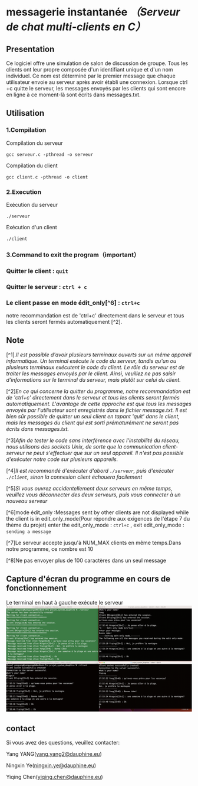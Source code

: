 # **messagerie instantanée** *（Serveur de chat multi-clients en C）*

## **Presentation**

Ce logiciel offre une simulation de salon de discussion de groupe. Tous les clients ont leur propre composée d'un identifiant unique et d'un nom individuel. Ce nom est déterminé par le premier message que chaque utilisateur envoie au serveur après avoir établi une connexion. Lorsque ctrl +c quitte le serveur, les messages envoyés par les clients qui sont encore en ligne à ce moment-là sont écrits dans messages.txt.

## **Utilisation**

### **1.Compilation**
Compilation du serveur
```
gcc serveur.c -pthread -o serveur
```
Compilation du client
``` 
gcc client.c -pthread -o client
```
### **2.Execution**
Exécution du serveur
```
./serveur

```
Exécution d'un client
```
./client
```

### **3.Command to exit the program（important）**
### Quitter le client : `quit` 
### Quitter le serveur : `ctrl + c`
### Le client passe en mode édit_only[^6] : `ctrl+c`
notre recommandation est de 'ctrl+c' directement dans le serveur et tous les clients seront fermés automatiquement [^2]. 

## Note
[^1].*Il est possible d'avoir plusieurs terminaux ouverts sur un même appareil informatique. Un terminal exécute le code du serveur, tandis qu'un ou plusieurs terminaux exécutent le code du client. Le rôle du serveur est de traiter les messages envoyés par le client. Ainsi, veuillez ne pas saisir d'informations sur le terminal du serveur, mais plutôt sur celui du client.*

[^2]*En ce qui concerne la quitter du programme, notre recommandation est de 'ctrl+c' directement dans le serveur et tous les clients seront fermés automatiquement. L'avantage de cette approche est que tous les messages envoyés par l'utilisateur sont enregistrés dans le fichier message.txt. Il est bien sûr possible de quitter un seul client en tapant 'quit' dans le client, mais les messages du client qui est sorti prématurément ne seront pas écrits dans messages.txt.*

[^3]*Afin de tester le code sans interférence avec l'instabilité du réseau, nous utilisons des sockets Unix, de sorte que la communication client-serveur ne peut s'effectuer que sur un seul appareil. Il n'est pas possible d'exécuter notre code sur plusieurs appareils.*


[^4]*Il est recommandé d'exécuter d'abord `./serveur`, puis d'exécuter `./client`, sinon la connexion client échouera facilement*

[^5]*Si vous ouvrez accidentellement deux serveurs en même temps, veuillez vous déconnecter des deux serveurs, puis vous connecter à un nouveau serveur*

[^6]mode édit_only :Messages sent by other clients are not displayed while the client is in edit_only_mode(Pour répondre aux exigences de l'étape 7 du thème du projet)
enter the edit_only_mode : `ctrl+c` , 
exit edit_only_mode : `sending a message`

[^7]Le serveur accepte jusqu'à NUM_MAX clients en même temps.Dans notre programme, ce nombre est 10

[^8]Ne pas envoyer plus de 100 caractères dans un seul message

## Capture d'écran du programme en cours de fonctionnement
Le terminal en haut à gauche exécute le serveur
![caputure](caputure.png "caputure d'écran")

## contact
Si vous avez des questions, veuillez contacter:

Yang YANG(yang.yang2@dauphine.eu)

Ningxin Ye(ningxin.ye@dauphine.eu)

Yiqing Chen(yiqing.chen@dauphine.eu)
